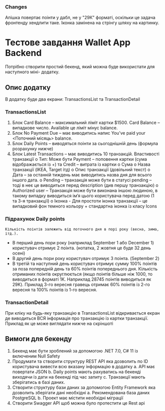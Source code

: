 ﻿### Changes
Апішка повертає поінти у дабл, не у "29К" форматі, оскільки це задача фронтенду хендлити таке.
Іконка замінена на стрінгу шляху на картинку.


# Тестове завдання Wallet App Backend

Потрібно створити простий бекенд, який можна буде використати для наступного міні-
додатку.

## Опис додатку

В додатку буде два екрани: TransactionsList та TransactionDetail

### TransactionsList

1.  Блок Card Balance – максимальний ліміт картки $1500. Card Balance – випадкове
    число. Available це ліміт мінус balance.
2.  Блок No Payment Due – має виводитись напис You’ve paid your \<Поточний місяць>
    balance.
3.  Блок Daily Points – виводяться поінти за сьогоднішній день (формула розрахунку
    нижче)
4.  Блок Latest Transactions – має виводитись 10 транзакцій. Властивості транзакції
    o Тип: Може бути Payment – поповення картки (сума відображається із +) та
    Credit – витрата із картки
    o Сума
    o Назва транзакції (IKEA, Target ітд)
    o Опис транзакції (довільний текст)
    o Дата – за останній тиждень має виводитись назва дня для всього іншого
    дата.
    o Pending – транзакція може бути в статусі pending – тоді в неє це виводиться
    перед description (див першу транзакцію)
    o Authorized user – Транзакція може бути виконана іншою людиною, в такому
    випадку виводиться ім’я цього користувача перед датою (1 та 3-я транзакції)
    o Іконка - Для простоти іконка транзакції – це випадковий фон темного
    кольору + стандартна іконка із класу Icons

### Підрахунок Daily points
    Кількість поінтів залежить від поточного дня в порі року (весна, зима, ітд.).

-   В перший день пори року (наприклад September 1 або December 1) користувач
    отримує 2 поінта. (нотатка, 2 жовтня це буде 32 день осені)
-   В другий день пори року користувач отримує 3 поінта. (September 2)
-   В третій та наступний день користувач отримує сумму 100% поінтів за поза
    попередній день та 60% поінтів попереднього дня. Кількість отриманих поінтів
    округлюється (якщо поінтів більше ніж 1000, то виводиться в форматі 1K.
    Наприклад 28745 поінтів виводиться як 29K). Приклад 3-го вересня гравець
    отримає 60% поінтів із 2-го вересня та 100% поінтів із 1-го вересня.

### TransactionDetail

При кліку на будь-яку транзакцію в TransactionsList відкривається екран де виводиться ВСЯ
інформація про транзакцію із картки транзакції. Приклад як це може виглядати нижче на
скріншоті

## Вимоги для бекенду

1.  Бекенд має бути зроблений за допомогою .NET 7.0, С# 11 із включеним Null Safety 
2.  Продумати та створити структуру REST API яка дозволить по ID користувача вивести
    всю вказану інформацію в додатку
    a. API має повертати JSON
    b. Daily points мають рахуватись на бекенді виходячи із дати на бекенді під час
    запиту
    c. Транзакції мають зберігатись в базі даних.
3.  Створити структуру бази даних за допомогою Entity Framework яка дозволить
    зберігати дані необхідні
    a. Рекомендована база даних PostgreSQL
    b. Проект має містити необхідні міграції
4.  Створити Swagger API щоб можна було протестити це Rest api

